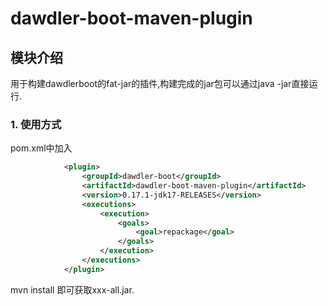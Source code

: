 # dawdler-boot-maven-plugin

## 模块介绍

用于构建dawdlerboot的fat-jar的插件,构建完成的jar包可以通过java -jar直接运行.

### 1. 使用方式

pom.xml中加入

```xml
			<plugin>
				<groupId>dawdler-boot</groupId>
				<artifactId>dawdler-boot-maven-plugin</artifactId>
				<version>0.17.1-jdk17-RELEASES</version>
				<executions>
					<execution>
						<goals>
							<goal>repackage</goal>
						</goals>
					</execution>
				</executions>
			</plugin>
```

mvn install 即可获取xxx-all.jar.